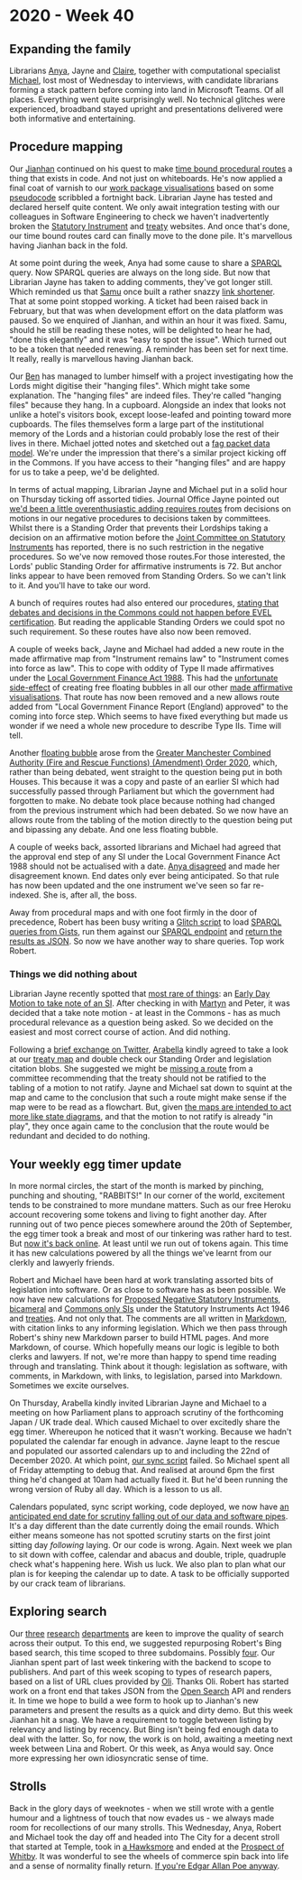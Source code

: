# 2020 - Week 40

## Expanding the family

Librarians [Anya](https://twitter.com/bitten_), Jayne and [Claire](https://twitter.com/bitten_https://twitter.com/tinysprite), together with computational specialist [Michael](https://twitter.com/fantasticlife), lost most of Wednesday to interviews, with candidate librarians forming a stack pattern before coming into land in Microsoft Teams. Of all places. Everything went quite surprisingly well. No technical glitches were experienced, broadband stayed upright and presentations delivered were both informative and entertaining.

## Procedure mapping

Our [Jianhan](https://twitter.com/jianhanzhu) continued on his quest to make [time bound procedural routes](https://trello.com/c/CDGB80DD/57-time-bound-routes) a thing that exists in code. And not just on whiteboards. He's now applied a final coat of varnish to our [work package visualisations](https://procedures.azurewebsites.net/WorkPackages/2778/graph) based on some [pseudocode](https://ukparliament.github.io/ontologies/procedure/flowcharts/meta/parsing/) scribbled a fortnight back. Librarian Jayne has tested and declared herself quite content. We only await integration testing with our colleagues in Software Engineering to check we haven't inadvertently broken the [Statutory Instrument](https://statutoryinstruments.parliament.uk/) and [treaty](https://treaties.parliament.uk/) websites. And once that's done, our time bound routes card can finally move to the done pile. It's marvellous having Jianhan back in the fold.

At some point during the week, Anya had some cause to share a [SPARQL](https://en.wikipedia.org/wiki/SPARQL) query. Now SPARQL queries are always on the long side. But now that Librarian Jayne has taken to adding comments, they've got longer still. Which reminded us that [Samu](https://twitter.com/langsamu) once built a rather snazzy [link shortener](https://api.parliament.uk/s). That at some point stopped working. A ticket had been raised back in February, but that was when development effort on the data platform was paused. So we enquired of Jianhan, and within an hour it was fixed. Samu, should he still be reading these notes, will be delighted to hear he had, "done this elegantly" and it was "easy to spot the issue". Which turned out to be a token that needed renewing. A reminder has been set for next time. It really, really is marvellous having Jianhan back.

Our [Ben](https://twitter.com/benwoodhams) has managed to lumber himself with a project investigating how the Lords might digitise their "hanging files". Which might take some explanation. The "hanging files" are indeed files. They're called "hanging files" because they hang. In a cupboard. Alongside an index that looks not unlike a hotel's visitors book, except loose-leafed and pointing toward more cupboards. The files themselves form a large part of the institutional memory of the Lords and a historian could probably lose the rest of their lives in there. Michael jotted notes and sketched out a [fag packet data model](https://github.com/ukparliament/ontologies/blob/master/meta/precedence/lords/hanging-files.pdf). We're under the impression that there's a similar project kicking off in the Commons. If you have access to their "hanging files" and are happy for us to take a peep, we'd be delighted.

In terms of actual mapping, Librarian Jayne and Michael put in a solid hour on Thursday ticking off assorted tidies. Journal Office Jayne pointed out [we'd been a little overenthusiastic adding requires routes](https://trello.com/c/NuySwJyR/199-definition-of-requires-routes) from decisions on motions in our negative procedures to decisions taken by committees. Whilst there is a Standing Order that prevents their Lordships taking a decision on an affirmative motion before the [Joint Committee on Statutory Instruments](https://committees.parliament.uk/committee/148/statutory-instruments-joint-committee) has reported, there is no such restriction in the negative procedures. So we've now removed those routes.For those interested, the Lords' public Standing Order for affirmative instruments is 72. But anchor links appear to have been removed from Standing Orders. So we can't link to it. And you'll have to take our word.

A bunch of requires routes had also entered our procedures, [stating that debates and decisions in the Commons could not happen before EVEL certification](https://trello.com/c/J1nfaL12/187-pe-check-whether-a-chamber-debate-can-happen-in-commons-before-evel-certification). But reading the applicable Standing Orders we could spot no such requirement. So these routes have also now been removed.

A couple of weeks back, Jayne and Michael had added a new route in the made affirmative map from "Instrument remains law" to "Instrument comes into force as law". This to cope with oddity of Type II made affirmatives under the [Local Government Finance Act 1988](https://www.legislation.gov.uk/ukpga/1988/41/contents). This had the [unfortunate side-effect](https://trello.com/c/I2bY0dUb/154-dg-can-a-local-gov-finance-si-come-into-force-before-approval) of creating free floating bubbles in all our other [made affirmative visualisations](https://procedures.azurewebsites.net/WorkPackages/1449/graph). That route has now been removed and a new allows route added from "Local Government Finance Report (England) approved" to the coming into force step. Which seems to have fixed everything but made us wonder if we need a whole new procedure to describe Type IIs. Time will tell.

Another [floating bubble](https://trello.com/c/SdCS0YCG/138-pe-db-draft-affirmative-approved-without-debatefloating-bubble) arose from the [Greater Manchester Combined Authority (Fire and Rescue Functions) (Amendment) Order 2020](https://statutoryinstruments.parliament.uk/timeline/6Gcux8oX/SI-2020/), which, rather than being debated, went straight to the question being put in both Houses. This because it was a copy and paste of an earlier SI which had successfully passed through Parliament but which the government had forgotten to make. No debate took place because nothing had changed from the previous instrument which had been debated. So we now have an allows route from the tabling of the motion directly to the question being put and bipassing any debate. And one less floating bubble.

A couple of weeks back, assorted librarians and Michael had agreed that the approval end step of any SI under the Local Government Finance Act 1988 should not be actualised with a date. [Anya disagreed](https://trello.com/c/Ai2uIgpE/158-actualising-the-new-approval-period-ends-step-for-instruments-under-local-government-finance-act-1988) and made her disagreement known. End dates only ever being anticipated. So that rule has now been updated and the one instrument we've seen so far re-indexed. She is, after all, the boss.

Away from procedural maps and with one foot firmly in the door of precedence, Robert has been busy writing a [Glitch script](https://fpoon.glitch.me/) to load [SPARQL queries from Gists](https://gist.github.com/robertbrook/ea40d7710e53c8eb0409229bc6e25db2), run them against our [SPARQL endpoint](https://api.parliament.uk/sparql#) and [return the results as JSON](https://fpoon.glitch.me/process?url=https%3A%2F%2Fgist.github.com%2Frobertbrook%2Fea40d7710e53c8eb0409229bc6e25db2). So now we have another way to share queries. Top work Robert.

### Things we did nothing about

Librarian Jayne recently spotted that [most rare of things](https://trello.com/c/JpMptChL/195-ps-ma-motion-to-take-note-of-an-si-commons-side): an [Early Day Motion to take note of an SI](https://edm.parliament.uk/early-day-motion/57419). After checking in with [Martyn](https://twitter.com/martynpatrick) and Peter, it was decided that a take note motion - at least in the Commons - has as much procedural relevance as a question being asked. So we decided on the easiest and most correct course of action. And did nothing.

Following a [brief exchange on Twitter](https://twitter.com/fantasticlife/status/1310862383984848896), [Arabella](https://twitter.com/Arabella_Law) kindly agreed to take a look at our [treaty map](https://ukparliament.github.io/ontologies/procedure/flowcharts/crag-treaties/crag-treaties.pdf) and double check our Standing Order and legislation citation blobs. She suggested we might be [missing a route](https://trello.com/c/cNJebTsM/192-treaties-committee-recommendation-to-not-ratify) from a committee recommending that the treaty should not be ratified to the tabling of a motion to not ratify. Jayne and Michael sat down to squint at the map and came to the conclusion that such a route might make sense if the map were to be read as a flowchart. But, given [the maps are intended to act more like state diagrams](https://ukparliament.github.io/ontologies/procedure/flowcharts/design-notes.html#why-are-some-routes-not-recorded), and that the motion to not ratify is already "in play", they once again came to the conclusion that the route would be redundant and decided to do nothing.

## Your weekly egg timer update

In more normal circles, the start of the month is marked by pinching, punching and shouting, "RABBITS!" In our corner of the world, excitement tends to be constrained to more mundane matters. Such as our free Heroku account recovering some tokens and living to fight another day. After running out of two pence pieces somewhere around the 20th of September, the egg timer took a break and most of our tinkering was rather hard to test. But [now it's back online](http://parliament-calendar.herokuapp.com/). At least until we run out of tokens again. This time it has new calculations powered by all the things we've learnt from our clerkly and lawyerly friends.

Robert and Michael have been hard at work translating assorted bits of legislation into software. Or as close to software has as been possible. We now have new calculations for [Proposed Negative Statutory Instruments](http://parliament-calendar.herokuapp.com/pnsi.rb.html), [bicameral](http://parliament-calendar.herokuapp.com/bicameral_si_either_house_sitting.rb.html) and [Commons only SIs](http://parliament-calendar.herokuapp.com/commons_only_si.rb.html) under the Statutory Instruments Act 1946 and [treaties](http://parliament-calendar.herokuapp.com/treaty.rb.html). And not only that. The comments are all written in [Markdown](https://en.wikipedia.org/wiki/Markdown), with citation links to any informing legislation. Which we then pass through Robert's shiny new Markdown parser to build HTML pages. And more Markdown, of course. Which hopefully means our logic is legible to both clerks and lawyers. If not, we're more than happy to spend time reading through and translating. Think about it though: legislation as software, with comments, in Markdown, with links, to legislation, parsed into Markdown. Sometimes we excite ourselves.

On Thursday, Arabella kindly invited Librarian Jayne and Michael to a meeting on how Parliament plans to approach scrutiny of the forthcoming Japan / UK trade deal. Which caused Michael to over excitedly share the egg timer. Whereupon he noticed that it wasn't working. Because we hadn't populated the calendar far enough in advance. Jayne leapt to the rescue and populated our assorted calendars up to and including the 22nd of December 2020. At which point, [our sync script](https://github.com/fantasticlife/egg-timer/blob/master/lib/tasks/sync.rake) failed. So Michael spent all of Friday attempting to debug that. And realised at around 6pm the first thing he'd changed at 10am had actually fixed it. But he'd been running the wrong version of Ruby all day. Which is a lesson to us all.

Calendars populated, sync script working, code deployed, we now have [an anticipated end date for scrutiny falling out of our data and software pipes](http://parliament-calendar.herokuapp.com/calculator/calculate?procedure=10&start-date=2020-11-02&day-count=21). It's a day different than the date currently doing the email rounds. Which either means someone has not spotted scrutiny starts on the first joint sitting day *following* laying. Or our code is wrong. Again. Next week we plan to sit down with coffee, calendar and abacus and double, triple, quadruple check what's happening here. Wish us luck. We also plan to plan what our plan is for keeping the calendar up to date. A task to be officially supported by our crack team of librarians.

## Exploring search

Our [three](https://commonslibrary.parliament.uk/) [research](https://lordslibrary.parliament.uk/) [departments](https://post.parliament.uk/) are keen to improve the quality of search across their output. To this end, we suggested repurposing Robert's Bing based search, this time scoped to three subdomains. Possibly [four](https://researchbriefings.parliament.uk/). Our Jianhan spent part of last week tinkering with the backend to scope to publishers. And part of this week scoping to types of research papers, based on a list of URL clues provided by [Oli](https://twitter.com/olihawkins). Thanks Oli. Robert has started work on a front end that takes JSON from the [Open Search](https://en.wikipedia.org/wiki/OpenSearch) API and renders it. In time we hope to build a wee form to hook up to Jianhan's new parameters and present the results as a quick and dirty demo. But this week Jianhan hit a snag. We have a requirement to toggle between listing by relevancy and listing by recency. But Bing isn't being fed enough data to deal with the latter. So, for now, the work is on hold, awaiting a meeting next week between Lina and Robert. Or this week, as Anya would say. Once more expressing her own idiosyncratic sense of time.

## Strolls

Back in the glory days of weeknotes - when we still wrote with a gentle humour and a lightness of touch that now evades us - we always made room for recollections of our many strolls. This Wednesday, Anya, Robert and Michael took the day off and headed into The City for a decent stroll that started at Temple, took in [a Hawksmore](https://en.wikipedia.org/wiki/St_George_in_the_East) and ended at the [Prospect of Whitby](https://en.wikipedia.org/wiki/Prospect_of_Whitby). It was wonderful to see the wheels of commerce spin back into life and a sense of normality finally return. [If you're Edgar Allan Poe anyway](https://twitter.com/fantasticlife/status/1310944040456728576).

 

